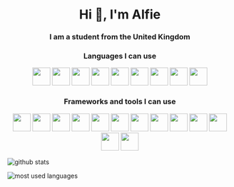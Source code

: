<h1 align="center">Hi 👋, I'm Alfie</h1>
<h3 align="center">I am a student from  the United Kingdom</h3>

<h3 align="center">Languages I can use</h3>

<p align="center">
  <img src="https://cdn.jsdelivr.net/gh/devicons/devicon/icons/python/python-original.svg" height="40">
  <img src="https://cdn.jsdelivr.net/gh/devicons/devicon/icons/javascript/javascript-original.svg" height="40">
  <img src="https://cdn.jsdelivr.net/gh/devicons/devicon/icons/typescript/typescript-original.svg" height="40">
  <img src="https://cdn.jsdelivr.net/gh/devicons/devicon/icons/csharp/csharp-original.svg" height="40">
  <img src="https://cdn.jsdelivr.net/gh/devicons/devicon/icons/java/java-original.svg" height="40">
  <img src="https://cdn.jsdelivr.net/gh/devicons/devicon/icons/dart/dart-original-wordmark.svg" height="40">
  <img src="https://cdn.jsdelivr.net/gh/devicons/devicon/icons/rust/rust-plain.svg" height="40">
  <img src="https://cdn.jsdelivr.net/gh/devicons/devicon/icons/css3/css3-original.svg" height="40">
  <img src="https://cdn.jsdelivr.net/gh/devicons/devicon/icons/html5/html5-original.svg" height="40">
</p>

<h3 align="center">Frameworks and tools I can use</h3>

<p align="center">
  <img src="https://cdn.jsdelivr.net/gh/devicons/devicon/icons/react/react-original.svg" height="40">
  <img src="https://cdn.jsdelivr.net/gh/devicons/devicon/icons/flutter/flutter-original.svg" height="40">
  <img src="https://cdn.jsdelivr.net/gh/devicons/devicon/icons/svelte/svelte-original.svg" height="40">
  <img src="https://cdn.jsdelivr.net/gh/devicons/devicon/icons/nodejs/nodejs-original.svg" height="40">
  <img src="https://cdn.jsdelivr.net/gh/devicons/devicon/icons/nginx/nginx-original.svg" height="40">
  <img src="https://cdn.jsdelivr.net/gh/devicons/devicon/icons/linux/linux-original.svg" height="40">
  <img src="https://cdn.jsdelivr.net/gh/devicons/devicon/icons/denojs/denojs-original.svg" height="40">
  <img src="https://cdn.jsdelivr.net/gh/devicons/devicon/icons/docker/docker-original.svg" height="40">
  <img src="https://cdn.jsdelivr.net/gh/devicons/devicon/icons/firebase/firebase-plain.svg" height="40">
  <img src="https://cdn.jsdelivr.net/gh/devicons/devicon/icons/github/github-original.svg" height="40">
  <img src="https://cdn.jsdelivr.net/gh/devicons/devicon/icons/spring/spring-original.svg" height="40">
  <img src="https://cdn.jsdelivr.net/gh/devicons/devicon/icons/tensorflow/tensorflow-original.svg" height="40">
  <img src="https://cdn.jsdelivr.net/gh/devicons/devicon/icons/tailwindcss/tailwindcss-original-wordmark.svg" height="40">
</p>

![github stats](https://github-readme-stats.vercel.app/api?username=Rayners01&show_icons=true&title_color=fff&icon_color=79ff97&text_color=9f9f9f&bg_color=151515&count_private=true)

![most used languages](https://github-readme-stats.vercel.app/api/top-langs/?username=Rayners01&layout=compact&show_icons=true&title_color=fff&icon_color=79ff97&text_color=9f9f9f&bg_color=151515&count_private=true)
